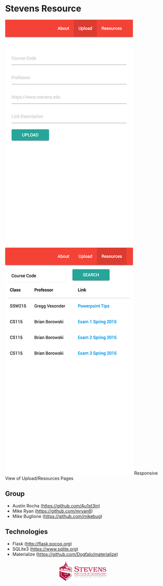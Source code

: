 # Stevens Resource

![](https://raw.githubusercontent.com/Au1st3in/spring2017-ssw215-flask/master/screenshot-upload.png)
![](https://raw.githubusercontent.com/Au1st3in/spring2017-ssw215-flask/master/screenshot-resources.png)
Responsive View of Upload/Resources Pages

## Group
* Austin Rocha (https://github.com/Au1st3in)
* Mike Ryan (https://github.com/mryan6)
* Mike Buglione (https://github.com/mikebug)

## Technologies
* Flask (http://flask.pocoo.org)
* SQLite3 (https://www.sqlite.org)
* Materialize (https://github.com/Dogfalo/materialize)

<p align="center">
  <img src="https://raw.githubusercontent.com/Au1st3in/spring2017-ssw215-flask/master/stevens.png?raw=true" width="30%" height="30%" />
</p>
